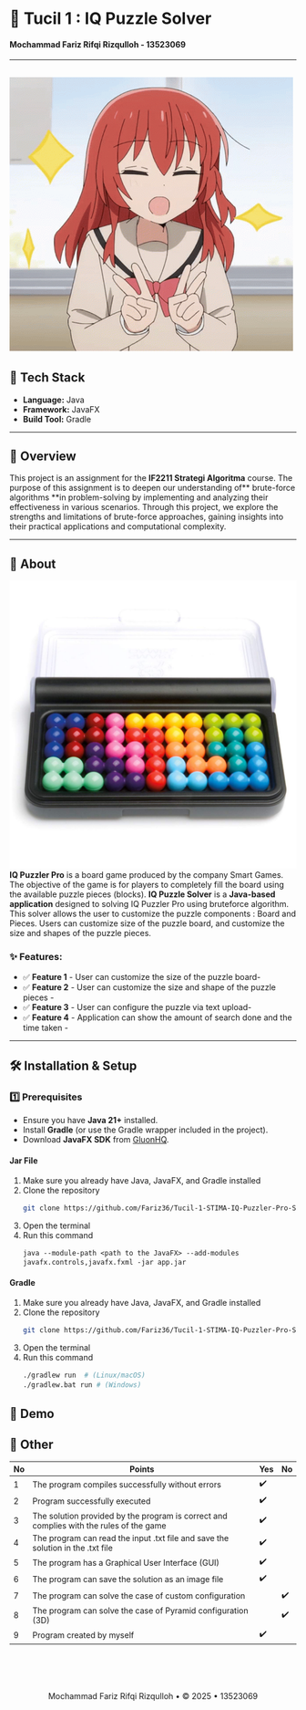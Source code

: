 # 🌟 Tucil 1 : IQ Puzzle Solver
#### Mochammad Fariz Rifqi Rizqulloh - 13523069
---
![ayank](https://raw.githubusercontent.com/Fariz36/Tucil-1-STIMA-IQ-Puzzler-Pro-Solver/refs/heads/main/assets/ayank.gif)
---


## 🚀 Tech Stack
- **Language:** Java  
- **Framework:** JavaFX  
- **Build Tool:** Gradle  

---

## 📌 Overview
This project is an assignment for the **IF2211 Strategi Algoritma** course. The purpose of this assignment is to deepen our understanding of** brute-force algorithms **in problem-solving by implementing and analyzing their effectiveness in various scenarios. Through this project, we explore the strengths and limitations of brute-force approaches, gaining insights into their practical applications and computational complexity.

---

## 📖 About
![puzzle](https://raw.githubusercontent.com/Fariz36/Tucil-1-STIMA-IQ-Puzzler-Pro-Solver/refs/heads/main/assets/puzzle.jpg)
**IQ Puzzler Pro** is a board game produced by the company Smart Games. The objective of the game is for players to completely fill the board using the available puzzle pieces (blocks). **IQ Puzzle Solver** is a **Java-based application** designed to solving IQ Puzzler Pro using bruteforce algorithm. This solver allows the user to customize the puzzle components : Board and Pieces. Users can customize size of the puzzle board, and customize the size and shapes of the puzzle pieces.

### ✨ Features:
- ✅ **Feature 1** - User can customize the size of the puzzle board-
- ✅ **Feature 2** - User can customize the size and shape of the puzzle pieces -
- ✅ **Feature 3** - User can configure the puzzle via text upload-
- ✅ **Feature 4** - Application can show the amount of search done and the time taken -

---

## 🛠️ Installation & Setup
### **1️⃣ Prerequisites**
- Ensure you have **Java 21+** installed.
- Install **Gradle** (or use the Gradle wrapper included in the project).
- Download **JavaFX SDK** from [GluonHQ](https://gluonhq.com/products/javafx/).

#### Jar File
1. Make sure you already have Java, JavaFX, and Gradle installed
2. Clone the repository
      ```sh
   git clone https://github.com/Fariz36/Tucil-1-STIMA-IQ-Puzzler-Pro-Solver.git
   ```
3. Open the terminal 
4. Run this command
   ```
   java --module-path <path to the JavaFX> --add-modules javafx.controls,javafx.fxml -jar app.jar
      ```
#### Gradle
1. Make sure you already have Java, JavaFX, and Gradle installed
2. Clone the repository
   ```sh
   git clone https://github.com/Fariz36/Tucil-1-STIMA-IQ-Puzzler-Pro-Solver.git
   ```
3. Open the terminal
4. Run this command
   ```sh
   ./gradlew run  # (Linux/macOS)
   ./gradlew.bat run # (Windows)
   ```

## 🎥 Demo

## 📝 Other
| No | Points | Yes | No |
| --- | --- | --- | --- |
| 1 | The program compiles successfully without errors | ✔️ | |
| 2 | Program successfully executed | ✔️ | |
| 3 | The solution provided by the program is correct and complies with the rules of the game | ✔️ | |
| 4 | The program can read the input .txt file and save the solution in the .txt file | ✔️ | |
| 5 | The program has a Graphical User Interface (GUI) | ✔️ | |
| 6 | The program can save the solution as an image file | ✔️ | |
| 7 | The program can solve the case of custom configuration | | ✔️ |
| 8 | The program can solve the case of Pyramid configuration (3D) | | ✔️ |
| 9 | Program created by myself | ✔️ | |


<br/>
<br/>
<br/>
<br/>

<div align="center">
Mochammad Fariz Rifqi Rizqulloh • © 2025 • 13523069
</div>

